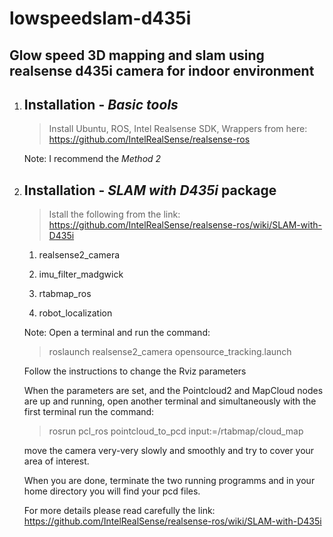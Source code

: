 # lowspeedslam-d435i

## Glow speed 3D mapping and slam using realsense d435i camera for indoor environment


1. ## Installation - *Basic tools*
    > Install Ubuntu, ROS, Intel Realsense SDK, Wrappers from here:
    https://github.com/IntelRealSense/realsense-ros

    Note: I recommend the *Method 2*

1. ## Installation - *SLAM with D435i* package
    > Istall the following from the link: https://github.com/IntelRealSense/realsense-ros/wiki/SLAM-with-D435i

    1. realsense2_camera

    1. imu_filter_madgwick

    1. rtabmap_ros

    1. robot_localization

    Note: Open a terminal and run the command:
    > roslaunch realsense2_camera opensource_tracking.launch

    Follow the instructions to change the Rviz parameters 
    
    When the parameters are set, and the Pointcloud2 and MapCloud nodes are up and running, open another terminal and simultaneously with the first terminal run the command:
    > rosrun pcl_ros pointcloud_to_pcd input:=/rtabmap/cloud_map
    
    move the camera very-very slowly and smoothly and try to cover your area of interest.

    When you are done, terminate the two running programms and in your home directory you will find your pcd files.

    For more details please read carefully the link: https://github.com/IntelRealSense/realsense-ros/wiki/SLAM-with-D435i